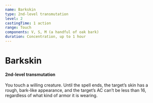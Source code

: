 ```yaml
---
name: Barkskin
type: 2nd-level transmutation
level: 2
castingTime: 1 action
range: Touch
components: V, S, M (a handful of oak bark)
duration: Concentration, up to 1 hour
---
```


# Barkskin

#### 2nd-level transmutation

You touch a willing creature. Until the spell ends, the target’s skin has a rough, bark-like appearance, and the target’s AC can’t be less than 16, regardless of what kind of armor it is wearing.
